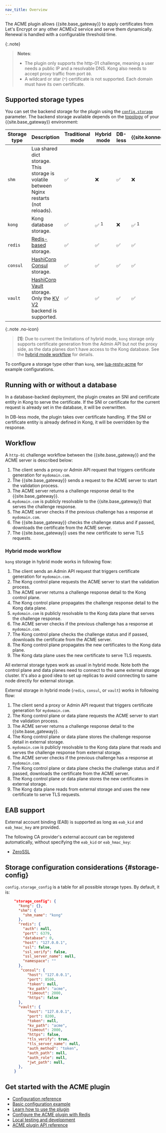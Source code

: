 ```yaml
---
nav_title: Overview
---
```


The ACME plugin allows {{site.base_gateway}} to apply certificates from Let's Encrypt 
or any other ACMEv2 service and serve them dynamically.
Renewal is handled with a configurable threshold time.

{:.note}
> **Notes**: 
> * The plugin only supports the http-01 challenge, meaning a user needs a public
IP and a resolvable DNS. Kong also needs to accept proxy traffic from port `80`.
> * A wildcard or star (`*`) certificate is not supported. Each domain must have its
own certificate.

## Supported storage types

You can set the backend storage for the plugin using the [`config.storage`](/) parameter.
The backend storage available depends on the [topology](/gateway/latest/production/deployment-topologies/) of your {{site.base_gateway}} environment: 

Storage type | Description   | Traditional mode | Hybrid mode | DB-less | {{site.konnect_short_name}}
-------------|---------------|------------------|-------------|---------|----------------------------
`shm` | Lua shared dict storage. <br> This storage is volatile between Nginx restarts (not reloads). | ✅ | ❌ | ✅ | ❌
`kong`| Kong database storage. | ✅ | ✅ <sup>1</sup> | ❌ | ✅ <sup>1</sup>
`redis` | [Redis-based](https://redis.io/docs/latest/) storage.    | ✅ | ✅ | ✅ | ✅
`consul` | [HashiCorp Consul](https://www.consul.io/) storage.    | ✅ | ✅ | ✅ | ✅
`vault` | [HashiCorp Vault](https://www.vaultproject.io/) storage. <br> Only the [KV V2](https://www.vaultproject.io/api/secret/kv/kv-v2.html) backend is supported. | ✅ | ✅ | ✅ | ✅

{:.note .no-icon}
> **\[1\]**: Due to current the limitations of hybrid mode, `kong` storage only supports certificate generation from
the Admin API but not the proxy side, as the data planes don't have access to the Kong database. 
See the [hybrid mode workflow](#hybrid-mode-workflow) for details. 

To configure a storage type other than `kong`, see [lua-resty-acme](https://github.com/fffonion/lua-resty-acme#storage-adapters) for example configurations.

## Running with or without a database

In a database-backed deployment, the plugin creates an SNI and certificate entity in Kong to
serve the certificate. If the SNI or certificate for the current request is already set
in the database, it will be overwritten.

In DB-less mode, the plugin takes over certificate handling. If the SNI or
certificate entity is already defined in Kong, it will be overridden by the
response.

## Workflow

A `http-01` challenge workflow between the {{site.base_gateway}} and the ACME server is described below:

1. The client sends a proxy or Admin API request that triggers certificate generation for `mydomain.com`.
2. The {{site.base_gateway}} sends a request to the ACME server to start the validation process.
3. The ACME server returns a challenge response detail to the {{site.base_gateway}}.
4. `mydomain.com` is publicly resolvable to the {{site.base_gateway}} that serves the challenge response.
5. The ACME server checks if the previous challenge has a response at `mydomain.com`.
6. The {{site.base_gateway}} checks the challenge status and if passed, downloads the certificate from the ACME server.
7. The {{site.base_gateway}} uses the new certificate to serve TLS requests.

### Hybrid mode workflow

`kong` storage in hybrid mode works in following flow:

1. The client sends an Admin API request that triggers certificate generation for `mydomain.com`.
2. The Kong control plane requests the ACME server to start the validation process.
3. The ACME server returns a challenge response detail to the Kong control plane.
4. The Kong control plane propagates the challenge response detail to the Kong data plane.
5. `mydomain.com` is publicly resolvable to the Kong data plane that serves the challenge response.
6. The ACME server checks if the previous challenge has a response at `mydomain.com`.
7. The Kong control plane checks the challenge status and if passed, downloads the certificate from the ACME server.
8. The Kong control plane propagates the new certificates to the Kong data plane.
9. The Kong data plane uses the new certificate to serve TLS requests.

All external storage types work as usual in hybrid mode. Note both the control plane and data planes
need to connect to the same external storage cluster. It's also a good idea to set up replicas to avoid
connecting to same node directly for external storage.

External storage in hybrid mode (`redis`, `consul`, or `vault`) works in following flow:

1. The client send a proxy or Admin API request that triggers certificate generation for `mydomain.com`.
2. The Kong control plane or data plane requests the ACME server to start the validation process.
3. The ACME server returns a challenge response detail to the {{site.base_gateway}}.
4. The Kong control plane or data plane stores the challenge response detail in external storage.
5. `mydomain.com` is publicly resolvable to the Kong data plane that reads and serves the challenge response from external storage.
6. The ACME server checks if the previous challenge has a response at `mydomain.com`.
7. The Kong control plane or data plane checks the challenge status and if passed, downloads the certificate from the ACME server.
8. The Kong control plane or data plane stores the new certificates in external storage.
9. The Kong data plane reads from external storage and uses the new certificate to serve TLS requests.


## EAB support

External account binding (EAB) is supported as long as `eab_kid` and `eab_hmac_key` are provided.

The following CA provider's external account can be registered automatically, without specifying
the `eab_kid` or `eab_hmac_key`:

- [ZeroSSL](https://zerossl.com/)

## Storage configuration considerations {#storage-config}

`config.storage_config` is a table for all possible storage types. By default, it is:

```json
    "storage_config": {
      "kong": {},
      "shm": {
        "shm_name": "kong"
      },
      "redis": {
        "auth": null,
        "port": 6379,
        "database": 0,
        "host": "127.0.0.1",
        "ssl": false,
        "ssl_verify": false,
        "ssl_server_name": null,
        "namespace": ""
      },
       "consul": {
          "host": "127.0.0.1",
          "port": 8500,
          "token": null,
          "kv_path": "acme",
          "timeout": 2000,
          "https": false
      },
      "vault": {
          "host": "127.0.0.1",
          "port": 8200,
          "token": null,
          "kv_path": "acme",
          "timeout": 2000,
          "https": false,
          "tls_verify": true,
          "tls_server_name": null,
          "auth_method": "token",
          "auth_path": null,
          "auth_role": null,
          "jwt_path": null,
      },
    }
```


## Get started with the ACME plugin

* [Configuration reference](/hub/kong-inc/acme/configuration/)
* [Basic configuration example](/hub/kong-inc/acme/how-to/basic-example/)
* [Learn how to use the plugin](/hub/kong-inc/acme/how-to/)
* [Configure the ACME plugin with Redis](/hub/kong-inc/acme/how-to/redis/)
* [Local testing and development](/hub/kong-inc/acme/how-to/local-testing-development/)
* [ACME plugin API reference](/hub/kong-inc/acme/api/)

